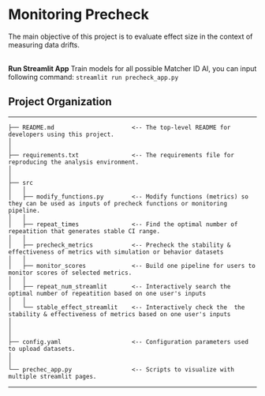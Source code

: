 
# Monitoring Precheck
The main objective of this project is to evaluate effect size in the context of measuring data drifts.
<br/><br/>

**Run Streamlit App**
Train models for all possible Matcher ID AI, you can input following command:
`streamlit run precheck_app.py`

## Project Organization
------------
    ├── README.md                      <-- The top-level README for developers using this project.
    │
    │
    ├── requirements.txt               <-- The requirements file for reproducing the analysis environment.
    │            
    │
    ├── src                   
    │   │
    │   ├── modify_functions.py        <-- Modify functions (metrics) so they can be used as inputs of precheck functions or monitoring pipeline.
    │   │
    │   ├── repeat_times               <-- Find the optimal number of repeatition that generates stable CI range. 
    │   │
    │   ├── precheck_metrics           <-- Precheck the stability & effectiveness of metrics with simulation or behavior datasets
    │   │
    │   ├── monitor_scores             <-- Build one pipeline for users to monitor scores of selected metrics.              
    │   │
    │   ├── repeat_num_streamlit       <-- Interactively search the optimal number of repeatition based on one user's inputs
    │   │
    │   └── stable_effect_streamlit    <-- Interactively check the  the stability & effectiveness of metrics based on one user's inputs
    │
    │
    │
    ├── config.yaml                    <-- Configuration parameters used to upload datasets.
    │
    │
    └── prechec_app.py                 <-- Scripts to visualize with multiple streamlit pages.  
--------
